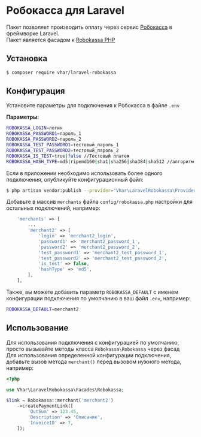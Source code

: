 
# Робокасса для Laravel

Пакет позволяет производить оплату через сервис [Робокасса](https://docs.robokassa.ru/) в фреймворке Laravel.  
Пакет является фасадом к [Robokassa PHP](https://github.com/vhar/robokassa-php)


## Установка

```bash
$ composer require vhar/laravel-robokassa
```


## Конфигурация

Установите параметры для подключения к Робокасса в файле `.env`

**Параметры:** 
```bash
ROBOKASSA_LOGIN=логин  
ROBOKASSA_PASSWORD1=пароль_1  
ROBOKASSA_PASSWORD2=пароль_2  
ROBOKASSA_TEST_PASSWORD1=тестовый_пароль_1  
ROBOKASSA_TEST_PASSWORD2=тестовый_пароль_2  
ROBOKASSA_IS_TEST=true|false //Тестовый платеж  
ROBOKASSA_HASH_TYPE=md5|ripemd160|sha1|sha256|sha384|sha512 //алгоритм расчета хэша  
```

Если в приложении необходимо использовать более одного подключения, опубликуйте конфигурационный файл:  
```bash
$ php artisan vendor:publish --provider="Vhar\LaravelRobokassa\Providers\RobokassaServiceProvider" 
```

Добавьте в массив `merchants` файла `config/robokassa.php` настройки для остальных подключений, например:  
```php
    'merchants' => [
        ...
        'merchant2' => [
            'login' => 'merchant2_login',
            'password1' => 'merchant2_password_1',
            'password2' => 'merchant2_password_2',
            'test_password1' => 'merchant2_test_password_1',
            'test_password2' => 'merchant2_test_password_2',
            'is_test' => false,
            'hashType' => 'md5',
        ],
    ],

```

Также, вы можете добавить параметр `ROBOKASSA_DEFAULT` с именем конфигурации подключения по умолчанию в ваш файл `.env`, например: 
```bash
ROBOKASSA_DEFAULT=merchant2
```


## Использование

Для использования подключения с конфигурацией по умолчанию, просто вызывайте методы класса `Robokassa\Robokassa` через фасад   
Для использования определенной конфигурации подключения, добавьте вызов метода `merchant()` перед вызовом нужного метода, например:  
```php
<?php

use Vhar\LaravelRobokassa\Facades\Robokassa;

$link = Robokassa::merchant('merchant2')
    ->createPaymentLink([
        'OutSum' => 123.45,
        'Description' => 'Описание',
        'InvoiceID' => 7,
    ]);
```
